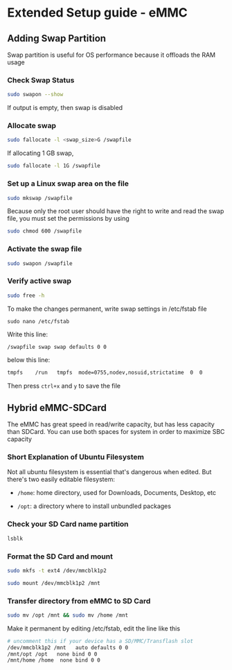 # Extended Setup guide - eMMC

## Adding Swap Partition

Swap partition is useful for OS performance because it offloads the RAM usage

### Check Swap Status

```bash
sudo swapon --show
```

If output is empty, then swap is disabled

### Allocate swap

```bash
sudo fallocate -l <swap_size>G /swapfile
```
If allocating 1 GB swap,

```bash
sudo fallocate -l 1G /swapfile
```

### Set up a Linux swap area on the file

```bash
sudo mkswap /swapfile
```

Because only the root user should have the right to write and read the swap file, you must set the permissions by using

```bash
sudo chmod 600 /swapfile
```

### Activate the swap file

```bash
sudo swapon /swapfile
```

### Verify active swap

```bash
sudo free -h
```

To make the changes permanent, write swap settings in /etc/fstab file

```
sudo nano /etc/fstab
```

Write this line:
```bash
/swapfile swap swap defaults 0 0
```
below this line:
```bash
tmpfs    /run   tmpfs  mode=0755,nodev,nosuid,strictatime  0  0
```

Then press `ctrl+x` and `y` to save the file

## Hybrid eMMC-SDCard

The eMMC has great speed in read/write capacity, but has less capacity than SDCard. You can use both spaces for system in order to maximize SBC capacity

### Short Explanation of Ubuntu Filesystem
Not all ubuntu filesystem is essential that's dangerous when edited. But there's two easily editable filesystem:

- `/home`: home directory, used for Downloads, Documents, Desktop, etc

- `/opt`: a directory where to install unbundled packages

### Check your SD Card name partition

```bash
lsblk
```

### Format the SD Card and mount

```bash
sudo mkfs -t ext4 /dev/mmcblk1p2

sudo mount /dev/mmcblk1p2 /mnt
```

### Transfer directory from eMMC to SD Card

```bash
sudo mv /opt /mnt && sudo mv /home /mnt
```

Make it permanent by editing /etc/fstab, edit the line like this

```bash
# uncomment this if your device has a SD/MMC/Transflash slot
/dev/mmcblk1p2 /mnt   auto defaults 0 0
/mnt/opt /opt   none bind 0 0
/mnt/home /home  none bind 0 0
```